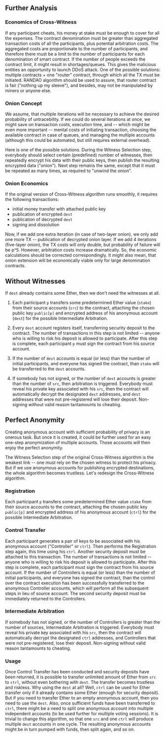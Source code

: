 ## Further Analysis

### Economics of Cross-Witness

If any participant cheats, his money at stake must be enough to cover for all the expenses. The contract denomination must be greater than aggregated transaction costs of all the participants, plus potential arbitration costs. The aggregated costs are proportionate to the number of participants, and therefore there must be a limit to the number of participants for each denomination of smart contract. If the number of people exceeds the contract limit, it might result in shortages/queues. This gives the malicious entities an opportunity to launch DDoS attack. One of the possible solutions: multiple contracts + one "router" contract, through which all the TX must be initiated. RANDAO algorithm should be used to assure, that router contract is fair ("nothing up my sleeve"), and besides, may not be manipulated by miners or anyone else.

### Onion Concept

We assume, that multiple iterations will be necessary to achieve the desired probability of untracebility. If we could do several iterations at once, we might save on transaction costs, execution time, and -- which might be even more important -- mental costs of initiating transaction, choosing the available contract in case of queues, and managing the multiple accounts (although this could be automated, but still requires external overhead).

Here is one of the possible solutions. During the Witness Selection step, everybody should select certain (predefined) number of witnesses, then repeatedly encrypt his data with their public keys, then publish the resulting encrypted data ("onion"). Next step remains the same, except that it must be repeated as many times, as required to "unwind the onion".

### Onion Economics

If the original version of Cross-Witness algorithm runs smoothly, it requires the following transactions: 
- initial money transfer with attached public key
- publication of encrypted `dest`
- publication of decrypted `dest`
- signing and dissolution

Now, if we add one extra iteration (in case of two-layer onion), we only add one more TX -- publication of decrypted onion layer. If we add 4 iterations (five-layer onion), the TX costs will only double, but probability of failure will be p^5. However, arbitration costs increase dramatically. So, the economic calculations should be corrected correspondingly. It might also mean, that onion extension will be economically viable only for large denomination contracts.

## Without Witnesses

If `dest` already contains some Ether, then we don't need the witnesses at all.

1. Each participant `p` transfers some predetermined Ether value (`stake`) from their source accounts (`src`) to the contract, attaching the chosen public key `public[p]` and encrypted address of his anonymous account (`dest`) for the possible Intermediate Arbitration. 

2. Every `dest` account registers itself, transferring security deposit to the contract. The number of transactions in this step is not limited -- anyone who is willing to risk his deposit is allowed to participate. After this step is complete, each participant `p` must sign the contract from his source account.

3. If the number of `dest` accounts is equal (or less) than the number of initial participants, and everyone has signed the contract, than `stake` will be transferred to the `dest` accounts.

4. If somebody has not signed, or the number of `dest` accounts is greater than the number of `src`, then arbitration is triggered. Everybody must reveal his private key associated with his `src`, then the contract will automatically decrypt the designated `dest` addresses, and `dest` addresses that were not pre-registered will lose their deposit. Non-signing without valid reason tantamounts to cheating.

## Perfect Anonymity

Creating anonymous account with sufficient probability of privacy is an onerous task. But once it is created, it could be further used for an easy one-step anonymization of multiple accounts. Those accounts will then enjoy the perfect anonymity.

The Witness Selection step of the original Cross-Witness algorithm is the weakest link -- one must rely on the chosen witness to protect his privacy. But if we use anonymous accounts for publishing encrypted destinations, the whole algorithm becomes trustless. Let's redesign the Cross-Witness algorithm.

### Registration

Each participant `p` transfers some predetermined Ether value `stake` from their source accounts to the contract, attaching the chosen public key `public[p]` and encrypted address of his anonymous account (`ctrl`) for the possible Intermediate Arbitration.

### Control Transfer

Each participant generates a pair of keys to be associated with his anonymous account ("Controller" or `ctrl`). Then performs the Registration step again, this time using his `ctrl`. Another security deposit must be attached to this transaction. The number of transactions is not limited -- anyone who is willing to risk his deposit is allowed to participate. After this step is complete, each participant must sign the contract from his source account. If the number of Controllers is equal (or less) than the number of initial participants, and everyone has signed the contract, than the control over the contract execution has been successfully transferred to the anonymous Controller accounts, which will perform all the subsequent steps in lieu of source account. The second security deposit must be immediately returned to the Controllers.

### Intermediate Arbitration

If somebody has not signed, or the number of Controllers is greater than the number of sources, Intermediate Arbitration is triggered. Everybody must reveal his private key associated with his `src`, then the contract will automatically decrypt the designated `ctrl` addresses, and Controllers that were not pre-registered, lose their deposit. Non-signing without valid reason tantamounts to cheating.

### Usage

Once Control Transfer has been conducted and security deposits have been returned, it is possible to transfer unlimited amount of Ether from `src` to `ctrl`, without even bothering with `dest`. The transfer becomes trustless and riskless. Why using the `dest` at all? Well, `ctrl` can be used for Ether transfer only if it already contains some Ether (enough for security deposit). But if you need to transfer Ether to an empty anonymous account, then you need to use the `dest`. Also, once sufficient funds have been transferred to `ctrl`, there might be a need to split one anonymous account into multiple independent accounts (to be used further for multiple voting sessions). It is trivial to change this algorithm, so that one `src` and one `ctrl` will produce multiple `dest` accounts in one cycle. The resulting anonymous accounts might be in turn pumped with funds, then split again, and so on.
